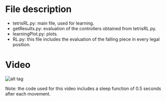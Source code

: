 # File description
- tetrisRL.py: main file, used for learning.
- getResults.py: evaluation of the controllers obtained from tetrisRL.py.
- learningPlot.py: plots.
- RL.py: this file includes the evaluation of the falling piece in every legal position.

# Video
![alt tag](https://github.com/fedepare/tetrisRL/blob/cross-entro/out.gif)

Note: the code used for this video includes a sleep function of 0.5 seconds after each movement.


